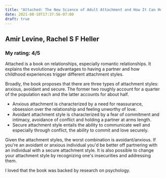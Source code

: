 ```yaml
---
title: "Attached: The New Science of Adult Attachment and How It Can Help YouFind - and Keep - Love"
date: 2021-08-10T17:37:56-07:00
draft: true
---
```

## Amir Levine, Rachel S F Heller
### My rating: 4/5

Attached is a book on relationships, especially romantic relationships. It explains the evolutionary advantages to having a partner and how childhood experiences trigger different attachment styles. 

Broadly, the book proposes that there are three types of attachment styles: anxious, avoidant and secure. The former two roughly account for a quarter of the population each and the latter accounts for about half. 
- Anxious attachment is characterized by a need for reassurance, obsession over the relationship and feeling unworthy of love. 
- Avoidant attachment style is characterized by a fear of commitment and intimacy, avoidance of conflict and holding a partner at arms length. 
- Secure attachment style entails the ability to communicate well and especially through conflict, the ability to commit and love securely. 

Given the attachment styles, the worst combination is avoidant/anxious. If you're an avoidant or anxious individual you'd be better off partnering with an individual with a secure attachment style. It is also possible to change your attachment style by recognizing one's insecurities and addressing them.

I loved that the book was backed by research on psychology. 
